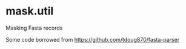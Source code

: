 mask.util
=========

Masking Fasta records

Some code borrowed from https://github.com/tdoug870/fasta-parser
